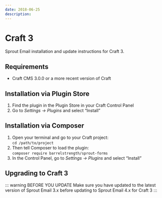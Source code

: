 ```yaml
---
date: 2018-06-25
description: 
---
```


# Craft 3

Sprout Email installation and update instructions for Craft 3.

## Requirements

* Craft CMS 3.0.0 or a more recent version of Craft

## Installation via Plugin Store

1. Find the plugin in the Plugin Store in your Craft Control Panel 
2. Go to _Settings → Plugins_ and select “Install”

## Installation via Composer 

1. Open your terminal and go to your Craft project:<br>`cd /path/to/project`
2. Then tell Composer to load the plugin:<br>`composer require barrelstrength/sprout-forms`
3. In the Control Panel, go to _Settings → Plugins_ and select “Install”

## Upgrading to Craft 3

::: warning BEFORE YOU UPDATE
Make sure you have updated to the latest version of Sprout Email 3.x before updating to Sprout Email 4.x for Craft 3
:::